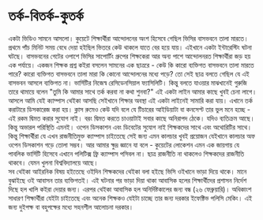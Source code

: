 # তর্ক-বিতর্ক-কুতর্ক



একটা ভিডিও সামনে আসলো। কুয়েটে শিক্ষার্থীরা আন্দোলনের অংশ হিসেবে গেছিল ভিসির বাসভবনে তালা মারতে। প্রথমে পাঁচ মিনিট সময় বেধে দেয়া হইছিল ভিতরে কেউ থাকলে যাতে বের হয়ে যায়। 
এইখানে একটা ইন্টারেস্টিং ঘটনা ঘটছে। বাসভবনের গেটের ওপাশে ভিসির সাপোর্টিং গ্রুপের শিক্ষকেরা আর অন্য পাশে আন্দোলনরত শিক্ষার্থীরা জড় হয় এক পর্যায়ে।
একজন শিক্ষক প্রশ্ন কইরা বসলেন সামনের এক ছাত্ররে - কেউ কি কারো ব্যক্তিগত বাসভবনে তালা মারতে পারে? কারো ব্যক্তিগত বাসভবনে তালা মারা কি কোনো আন্দোলনের মধ্যে পড়ে? 
তো সেই ছাত্র বলতে গেছিল যে এই বাসভবন আসলে ব্যক্তিগত না। ভার্সিটির নিজেস্ব রেসিডেনসিয়াল ফ্যাসিলিটি। কিন্তু বলতে যাওয়ার মাঝখানেই গুরুজি তারে থামায়ে বলেন "তুমি কি আমার সাথে তর্ক করবা না কথা শুনবা?" 
এই একটা লাইন আমার কাছে খুবই চেনা লাগে। আসলে আমি যেই ক্যাম্পাস থেইকা আসছি সেইখানে শিক্ষার অবস্থা এই একটা লাইনেই সামারি করা যায়। 
এখানে তর্ক করাটারে ডিসকারেজ করা হয়। ক্লাস রুমেও কেউ যদি বলে যে টিচারের আইডিয়াটা বা কনসেপ্ট তার ভুল মনে হচ্ছে - এই রকম দ্বিমত করার সুযোগ নাই। বরং দ্বিমত করতে চাওয়াটাই সবার কাছে অনিরাপদ ঠেকে। যদিও ব্যতিক্রম আছে। কিন্তু অভারল পরিস্থিতি এমনই। ওপেন ডিসকাশন এবং ডিবেটের সুযোগ নাই শিক্ষকদের সাথে এবং অথোরিটির সাথে। 
কিন্তু শিক্ষার্থীরা যে এখন রাজনীতিমুক্ত ক্যাম্পাস চাইতেছে সেই জন্য এমন কালচার খুবই প্রয়োজন যেইখানে কালচার অফ ওপেন ডিসকাশন গড়ে তোলা সম্ভব। আর আমার ক্ষুদ্র জ্ঞানে যা বলে - কুয়েটের লোকেশন এমন এক জায়গায় যে পাবলিক ভার্সিটি হিসেবে এখানে পলিটিক্স ফ্রি ক্যাম্পাস পসিবল না। ছাত্র রাজনীতি না থাকলেও শিক্ষকদের রাজনীতি থাকবে। যেমন খুলনা বিশ্ববিদ্যালয়ে আছে।  
সব থেইকা আইরনিক বিষয় হইতেছে ওইদিন শিক্ষকদের থেইকা বলা হইছে ভিসি ওইখানে ভাড়া দিয়ে থাকে। মানে বুঝাইছে ওই আবাসন তার ব্যক্তিগতই। এই ঘটনার পর ভাড়া দিয়া থাকা আবাসিক হলের শিক্ষার্থীদের প্রশাসন নির্দেশ দিছে হল খালি কইরা দেয়ার জন্য। এরপর থেইকা আবাসিক হল অনির্দিষ্টকালের জন্য বন্ধ (২৬ ফেব্রুয়ারি)।
অধিকাংশ সাধারণ শিক্ষার্থীরা যেইটা চাইতেছে এবং অনেক শিক্ষকও যেইটা চাচ্ছে তার জন্য দরকার ইফেক্টিভ পলিসি মেকিং। এই জন্য দুইপক্ষ বা বহুপক্ষের মধ্যে সহনশীল আলোচনা দরকার।

<!-- [politics, philosophy] -->